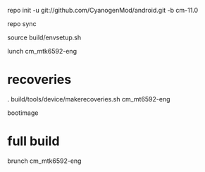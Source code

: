 repo init -u git://github.com/CyanogenMod/android.git -b cm-11.0

repo sync

source build/envsetup.sh

lunch cm_mtk6592-eng

# recoveries
. build/tools/device/makerecoveries.sh cm_mt6592-eng

bootimage

# full build
brunch cm_mtk6592-eng
